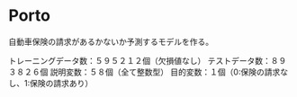 # Porto

自動車保険の請求があるかないか予測するモデルを作る。

トレーニングデータ数：５９５２１２個（欠損値なし）
テストデータ数：８９３８２６個
説明変数：５８個（全て整数型）
目的変数：１個（0:保険の請求なし、1:保険の請求あり）
